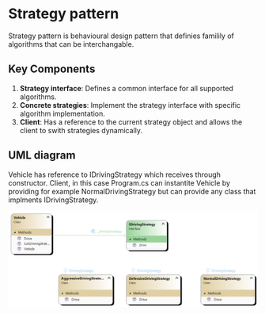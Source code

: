 ﻿# Strategy pattern
Strategy pattern is behavioural design pattern that definies familily of algorithms that can be interchangable.

## Key Components
1. **Strategy interface**: Defines a common interface for all supported algorithms.
2. **Concrete strategies**: Implement the strategy interface with specific algorithm implementation.
3. **Client**: Has a reference to the current strategy object and allows the client to swith strategies dynamically.

## UML diagram

Vehicle has reference to IDrivingStrategy which receives through constructor. Client, in this case Program.cs can instantite
Vehicle by providing for example NormalDrivingStrategy but can provide any class that implments IDrivingStrategy.

![Class diagram](Strategy.png)